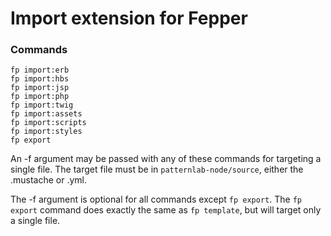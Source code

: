 # Import extension for Fepper

### Commands

```shell
fp import:erb
fp import:hbs
fp import:jsp
fp import:php
fp import:twig
fp import:assets
fp import:scripts
fp import:styles
fp export
```

An -f argument may be passed with any of these commands for targeting a single 
file. The target file must be in `patternlab-node/source`, either the .mustache 
or .yml.

The -f argument is optional for all commands except `fp export`. The `fp export` 
command does exactly the same as `fp template`, but will target only a single 
file.

